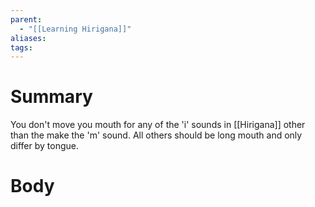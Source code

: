```yaml
---
parent:
  - "[[Learning Hirigana]]"
aliases: 
tags:
---
```

# Summary 
You don't move you mouth for any of the 'i' sounds in [[Hirigana]] other than the make the 'm' sound. All others should be long mouth and only differ by tongue. 
# Body

